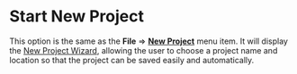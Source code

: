 # Start New Project

This option is the same as the **File** ⇒ **[New Project](<user_docs/Manuals/Functions/BasicProgramFunctions/File:New Project>)** menu item. It will display the [New Project Wizard](<user_docs/Manuals/Functions/BasicProgramFunctions/File:New Project>), allowing the user to choose a project name and location so that the project can be saved easily and automatically.
